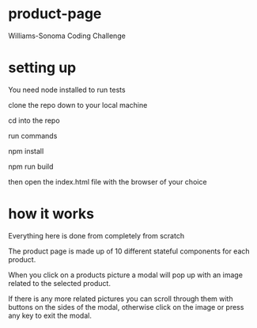 # product-page
Williams-Sonoma Coding Challenge

# setting up
You need node installed to run tests

clone the repo down to your local machine

cd into the repo

run commands

npm install

npm run build


then open the index.html file with the browser of your choice

# how it works
Everything here is done from completely from scratch

The product page is made up of 10 different stateful components for each product.

When you click on a products picture a modal will pop up with an image related to the selected product.

If there is any more related pictures you can scroll through them with buttons on the sides of the modal, otherwise click on the image or press any key to exit the modal.
